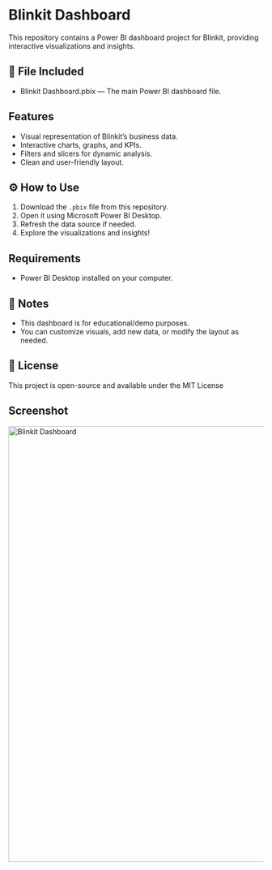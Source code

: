 # Blinkit Dashboard

This repository contains a Power BI dashboard project for Blinkit, providing interactive visualizations and insights.

## 📁 File Included
- Blinkit Dashboard.pbix — The main Power BI dashboard file.

## Features
- Visual representation of Blinkit’s business data.
- Interactive charts, graphs, and KPIs.
- Filters and slicers for dynamic analysis.
- Clean and user-friendly layout.

## ⚙️ How to Use
1. Download the `.pbix` file from this repository.
2. Open it using Microsoft Power BI Desktop.
3. Refresh the data source if needed.
4. Explore the visualizations and insights!

## Requirements
- Power BI Desktop installed on your computer.

## 📝 Notes
- This dashboard is for educational/demo purposes.
- You can customize visuals, add new data, or modify the layout as needed.

## 📄 License
This project is open-source and available under the MIT License 

## Screenshot
<img width="1601" height="859" alt="Blinkit Dashboard" src="https://github.com/user-attachments/assets/3428dde5-90c1-4f4c-9aa9-577ddb8b7aed" />


